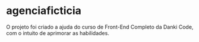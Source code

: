 # agenciaficticia
O projeto foi criado a ajuda do curso de Front-End Completo da Danki Code, com o intuito de aprimorar as habilidades.
